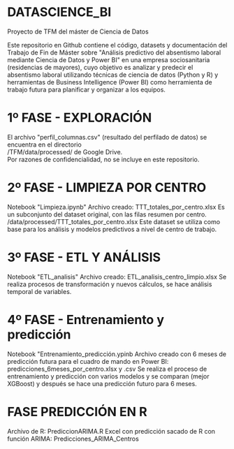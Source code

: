 # DATASCIENCE_BI
Proyecto de TFM del máster de Ciencia de Datos

Este repositorio en Github contiene el código, datasets y documentación del Trabajo de Fin de Máster sobre "Análisis predictivo del absentismo laboral mediante Ciencia de Datos y Power BI" en una empresa sociosanitaria (residencias de mayores), cuyo objetivo es analizar y predecir el absentismo laboral utilizando técnicas de ciencia de datos (Python y R) y herramientas de Business Intelligence (Power BI) como herramienta de trabajo futura para planificar y organizar a los equipos. 


# 1º FASE - EXPLORACIÓN
El archivo "perfil_columnas.csv" (resultado del perfilado de datos) se encuentra en el directorio  
/TFM/data/processed/ de Google Drive.  
Por razones de confidencialidad, no se incluye en este repositorio.

# 2º FASE - LIMPIEZA POR CENTRO
Notebook "Limpieza.ipynb"
Archivo creado: TTT_totales_por_centro.xlsx 
Es un subconjunto del dataset original, con las filas resumen por centro.
/data/processed/TTT_totales_por_centro.xlsx
Este dataset se utiliza como base para los análisis y modelos predictivos a nivel de centro de trabajo.

# 3º FASE - ETL Y ANÁLISIS
Notebook "ETL_analisis"
Archivo creado: ETL_analisis_centro_limpio.xlsx
Se realiza procesos de transformación y nuevos cálculos, se hace análisis temporal de variables.

# 4º FASE - Entrenamiento y predicción
Notebook "Entrenamiento_predicción.ypinb
Archivo creado con 6 meses de predicción futura para el cuadro de mando en Power BI: predicciones_6meses_por_centro.xlsx y .csv
Se realiza el proceso de entrenamiento y predicción con varios modelos y se comparan (mejor XGBoost) y después se hace una predicción futuro para 6 meses.

# FASE PREDICCIÓN EN R
Archivo de R: PrediccionARIMA.R
Excel con predicción sacado de R con función ARIMA: Predicciones_ARIMA_Centros
